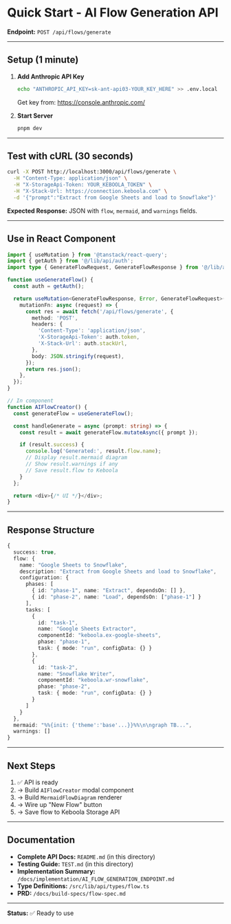 # Quick Start - AI Flow Generation API

**Endpoint:** `POST /api/flows/generate`

---

## Setup (1 minute)

1. **Add Anthropic API Key**
   ```bash
   echo "ANTHROPIC_API_KEY=sk-ant-api03-YOUR_KEY_HERE" >> .env.local
   ```
   Get key from: https://console.anthropic.com/

2. **Start Server**
   ```bash
   pnpm dev
   ```

---

## Test with cURL (30 seconds)

```bash
curl -X POST http://localhost:3000/api/flows/generate \
  -H "Content-Type: application/json" \
  -H "X-StorageApi-Token: YOUR_KEBOOLA_TOKEN" \
  -H "X-Stack-Url: https://connection.keboola.com" \
  -d '{"prompt":"Extract from Google Sheets and load to Snowflake"}'
```

**Expected Response:** JSON with `flow`, `mermaid`, and `warnings` fields.

---

## Use in React Component

```typescript
import { useMutation } from '@tanstack/react-query';
import { getAuth } from '@/lib/api/auth';
import type { GenerateFlowRequest, GenerateFlowResponse } from '@/lib/api/types/flow';

function useGenerateFlow() {
  const auth = getAuth();

  return useMutation<GenerateFlowResponse, Error, GenerateFlowRequest>({
    mutationFn: async (request) => {
      const res = await fetch('/api/flows/generate', {
        method: 'POST',
        headers: {
          'Content-Type': 'application/json',
          'X-StorageApi-Token': auth.token,
          'X-Stack-Url': auth.stackUrl,
        },
        body: JSON.stringify(request),
      });
      return res.json();
    },
  });
}

// In component
function AIFlowCreator() {
  const generateFlow = useGenerateFlow();

  const handleGenerate = async (prompt: string) => {
    const result = await generateFlow.mutateAsync({ prompt });

    if (result.success) {
      console.log('Generated:', result.flow.name);
      // Display result.mermaid diagram
      // Show result.warnings if any
      // Save result.flow to Keboola
    }
  };

  return <div>{/* UI */}</div>;
}
```

---

## Response Structure

```typescript
{
  success: true,
  flow: {
    name: "Google Sheets to Snowflake",
    description: "Extract from Google Sheets and load to Snowflake",
    configuration: {
      phases: [
        { id: "phase-1", name: "Extract", dependsOn: [] },
        { id: "phase-2", name: "Load", dependsOn: ["phase-1"] }
      ],
      tasks: [
        {
          id: "task-1",
          name: "Google Sheets Extractor",
          componentId: "keboola.ex-google-sheets",
          phase: "phase-1",
          task: { mode: "run", configData: {} }
        },
        {
          id: "task-2",
          name: "Snowflake Writer",
          componentId: "keboola.wr-snowflake",
          phase: "phase-2",
          task: { mode: "run", configData: {} }
        }
      ]
    }
  },
  mermaid: "%%{init: {'theme':'base'...}}%%\n\ngraph TB...",
  warnings: []
}
```

---

## Next Steps

1. ✅ API is ready
2. → Build `AIFlowCreator` modal component
3. → Build `MermaidFlowDiagram` renderer
4. → Wire up "New Flow" button
5. → Save flow to Keboola Storage API

---

## Documentation

- **Complete API Docs:** `README.md` (in this directory)
- **Testing Guide:** `TEST.md` (in this directory)
- **Implementation Summary:** `/docs/implementation/AI_FLOW_GENERATION_ENDPOINT.md`
- **Type Definitions:** `/src/lib/api/types/flow.ts`
- **PRD:** `/docs/build-specs/flow-spec.md`

---

**Status:** ✅ Ready to use
